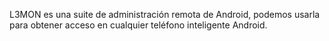 L3MON es una suite de administración remota de Android, podemos usarla para obtener acceso en cualquier teléfono inteligente Android.
